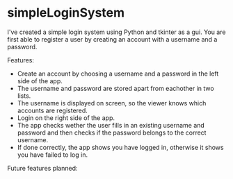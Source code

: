 # simpleLoginSystem

I've created a simple login system using Python and tkinter as a gui. You are first able to register a user by creating an account with a username and a password. 

Features:

- Create an account by choosing a username and a password in the left side of the app.
- The username and password are stored apart from eachother in two lists.
- The username is displayed on screen, so the viewer knows which accounts are registered.
- Login on the right side of the app.
- The app checks wether the user fills in an existing username and password and then checks if the password belongs to the correct username.
- If done correctly, the app shows you have logged in, otherwise it shows you have failed to log in.


Future features planned:
